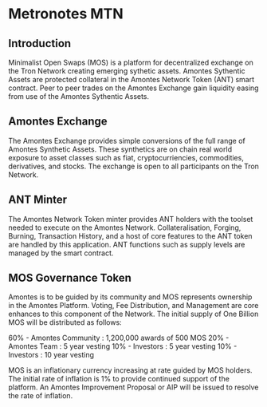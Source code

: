# Metronotes MTN

## Introduction
Minimalist Open Swaps (MOS) is a platform for decentralized exchange on the Tron Network creating emerging sythetic assets. Amontes Sythentic Assets are protected collateral in the Amontes Network Token (ANT) smart contract.  Peer to peer trades on the Amontes Exchange gain liquidity easing from use of the Amontes Sythentic Assets.

## Amontes Exchange
The Amontes Exchange provides simple conversions of the full range of Amontes Synthetic Assets.  These synthetics are on chain real world exposure to asset classes such as fiat, cryptocurriencies, commodities, derivatives, and stocks.  The exchange is open to all participants on the Tron Network.

## ANT Minter
The Amontes Network Token minter provides ANT holders with the toolset needed to execute on the Amontes Network.  Collateralisation, Forging, Burning, Transaction History, and a host of core features to the ANT token are handled by this application.  ANT functions such as supply levels are managed by the smart contract.

## MOS Governance Token
Amontes is to be guided by its community and MOS represents ownership in the Amontes Platform.  Voting, Fee Distribution, and Management are core enhances to this component of the Network.  The initial supply of One Billion MOS will be distributed as follows:

60% - Amontes Community : 1,200,000 awards of 500 MOS
20% - Amontes Team : 5 year vesting
10% - Investors : 5 year vesting
10% - Investors : 10 year vesting

MOS is an inflationary currency increasing at rate guided by MOS holders.  The initial rate of inflation is 1% to provide continued support of the platform.  An Amontes Improvement Proposal or AIP will be issued to resolve the rate of inflation.
